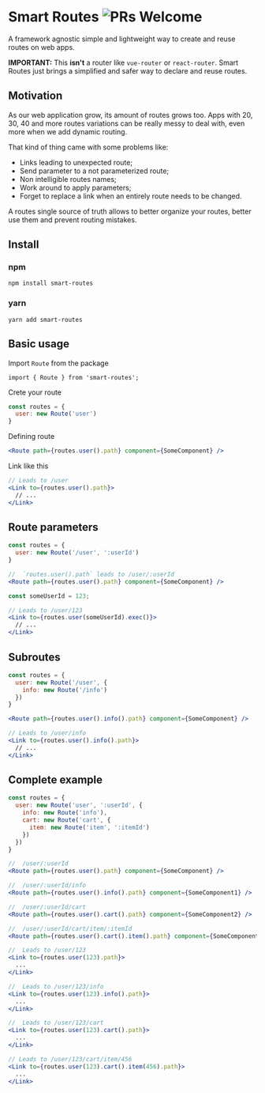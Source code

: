 # Smart Routes ![PRs Welcome](https://img.shields.io/badge/PRs-welcome-green.svg "PRs Welcome")


A framework agnostic simple and lightweight way to create and reuse routes on web apps.

**IMPORTANT:** This **isn't** a router like `vue-router` or `react-router`. Smart Routes just brings a simplified and safer way to declare and reuse routes.


## Motivation
As our web application grow, its amount of routes grows too. Apps with 20, 30, 40 and more routes variations can be really messy to deal with, even more when we add dynamic routing. 

That kind of thing came with some problems like:
* Links leading to unexpected route;
* Send parameter to a not parameterized route;
* Non intelligible routes names;
* Work around to apply parameters;
* Forget to replace a link when an entirely route needs to be changed.

A routes single source of truth allows to better organize your routes, better use them and prevent routing mistakes. 


## Install
### npm
```
npm install smart-routes
```
### yarn
```
yarn add smart-routes
```


## Basic usage
Import `Route` from the package
```
import { Route } from 'smart-routes';
```

Crete your route

```js
const routes = {
  user: new Route('user')
}
```

Defining route 

```jsx
<Route path={routes.user().path} component={SomeComponent} />
```

Link like this

```jsx
// Leads to /user
<Link to={routes.user().path}> 
  // ...
</Link>
```


## Route parameters
```js
const routes = {
  user: new Route('/user', ':userId')
}
```

```jsx
//  `routes.user().path` leads to /user/:userId
<Route path={routes.user().path} component={SomeComponent} />
```

```jsx
const someUserId = 123;

// Leads to /user/123
<Link to={routes.user(someUserId).exec()}>
  // ...
</Link>
```


## Subroutes
```js
const routes = {
  user: new Route('/user', {
    info: new Route('/info')
  })
}
```

```jsx
<Route path={routes.user().info().path} component={SomeComponent} />
```

```jsx
// Leads to /user/info
<Link to={routes.user().info().path}> 
  // ...
</Link>
```


## Complete example
```js
const routes = {
  user: new Route('user', ':userId', {
    info: new Route('info'),
    cart: new Route('cart', {
      item: new Route('item', ':itemId')
    })
  })
}
```

```jsx
//  /user/:userId
<Route path={routes.user().path} component={SomeComponent} />

//  /user/:userId/info
<Route path={routes.user().info().path} component={SomeComponent1} />

//  /user/:userId/cart
<Route path={routes.user().cart().path} component={SomeComponent2} />

//  /user/:userId/cart/item/:itemId
<Route path={routes.user().cart().item().path} component={SomeComponent3} />
```

```jsx
//  Leads to /user/123
<Link to={routes.user(123).path}> 
  ...
</Link>

//  Leads to /user/123/info
<Link to={routes.user(123).info().path}> 
  ...
</Link>

//  Leads to /user/123/cart
<Link to={routes.user(123).cart().path}> 
  ...
</Link>

// Leads to /user/123/cart/item/456
<Link to={routes.user(123).cart().item(456).path}> 
  ...
</Link>
```
